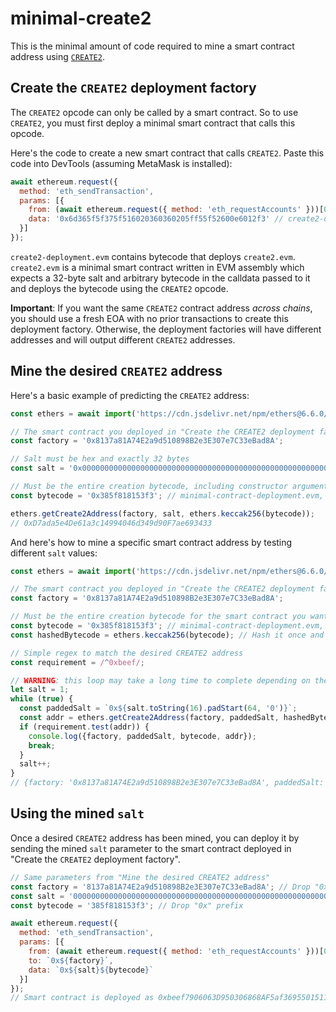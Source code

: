 # minimal-create2

This is the minimal amount of code required to mine a smart contract address using [`CREATE2`](https://eips.ethereum.org/EIPS/eip-1014).

## Create the `CREATE2` deployment factory

The `CREATE2` opcode can only be called by a smart contract. So to use `CREATE2`, you must first deploy a minimal smart contract that calls this opcode.

Here's the code to create a new smart contract that calls `CREATE2`. Paste this code into DevTools (assuming MetaMask is installed):

```javascript
await ethereum.request({
  method: 'eth_sendTransaction',
  params: [{
    from: (await ethereum.request({ method: 'eth_requestAccounts' }))[0], // Your currently active MetaMask address
    data: '0x6d365f5f375f516020360360205ff55f52600e6012f3' // create2-deployment.evm, compiled
  }]
});
```

`create2-deployment.evm` contains bytecode that deploys `create2.evm`. `create2.evm` is a minimal smart contract written in EVM assembly which expects a 32-byte salt and arbitrary bytecode in the calldata passed to it and deploys the bytecode using the `CREATE2` opcode.

**Important**: If you want the same `CREATE2` contract address *across chains*, you should use a fresh EOA with no prior transactions to create this deployment factory. Otherwise, the deployment factories will have different addresses and will output different `CREATE2` addresses.

## Mine the desired `CREATE2` address

Here's a basic example of predicting the `CREATE2` address:

```javascript
const ethers = await import('https://cdn.jsdelivr.net/npm/ethers@6.6.0/+esm');

// The smart contract you deployed in "Create the CREATE2 deployment factory"
const factory = '0x8137a81A74E2a9d510898B2e3E307e7C33eBad8A';

// Salt must be hex and exactly 32 bytes
const salt = '0x0000000000000000000000000000000000000000000000000000000000000123';

// Must be the entire creation bytecode, including constructor arguments
const bytecode = '0x385f818153f3'; // minimal-contract-deployment.evm, compiled

ethers.getCreate2Address(factory, salt, ethers.keccak256(bytecode));
// 0xD7ada5e4De61a3c14994046d349d90F7ae693433
```

And here's how to mine a specific smart contract address by testing different `salt` values:

```javascript
const ethers = await import('https://cdn.jsdelivr.net/npm/ethers@6.6.0/+esm');

// The smart contract you deployed in "Create the CREATE2 deployment factory"
const factory = '0x8137a81A74E2a9d510898B2e3E307e7C33eBad8A';

// Must be the entire creation bytecode for the smart contract you want to deploy, including constructor arguments
const bytecode = '0x385f818153f3'; // minimal-contract-deployment.evm, compiled
const hashedBytecode = ethers.keccak256(bytecode); // Hash it once and save for efficiency

// Simple regex to match the desired CREATE2 address
const requirement = /^0xbeef/;

// WARNING: this loop may take a long time to complete depending on the complexity of the requirement
let salt = 1;
while (true) {
  const paddedSalt = `0x${salt.toString(16).padStart(64, '0')}`;
  const addr = ethers.getCreate2Address(factory, paddedSalt, hashedBytecode);
  if (requirement.test(addr)) {
    console.log({factory, paddedSalt, bytecode, addr});
    break;
  }
  salt++;
}
// {factory: '0x8137a81A74E2a9d510898B2e3E307e7C33eBad8A', paddedSalt: '0x000000000000000000000000000000000000000000000000000000000005c342', bytecode: '0x385f818153f3', addr: '0xbeef7906063D950306868AF5af36955015110f84'}
```

## Using the mined `salt`

Once a desired `CREATE2` address has been mined, you can deploy it by sending the mined `salt` parameter to the smart contract deployed in "Create the `CREATE2` deployment factory".

```javascript
// Same parameters from "Mine the desired CREATE2 address"
const factory = '8137a81A74E2a9d510898B2e3E307e7C33eBad8A'; // Drop "0x" prefix
const salt = '000000000000000000000000000000000000000000000000000000000005c342'; // Drop "0x" prefix
const bytecode = '385f818153f3'; // Drop "0x" prefix

await ethereum.request({
  method: 'eth_sendTransaction',
  params: [{
    from: (await ethereum.request({ method: 'eth_requestAccounts' }))[0], // Your currently active MetaMask address
    to: `0x${factory}`,
    data: `0x${salt}${bytecode}`
  }]
});
// Smart contract is deployed as 0xbeef7906063D950306868AF5af36955015110f84, as predicted
```

